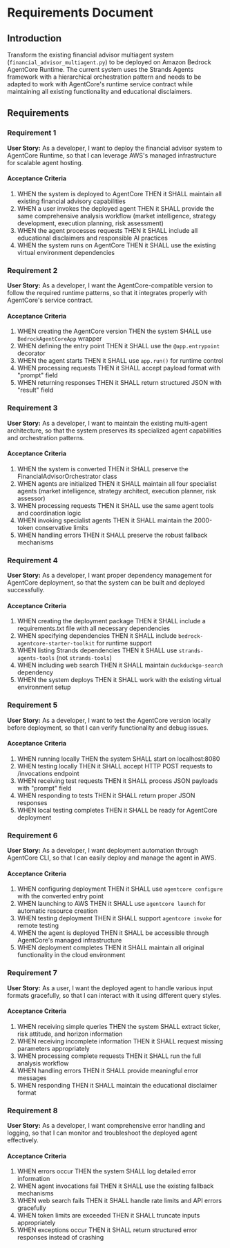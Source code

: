 # Requirements Document

## Introduction

Transform the existing financial advisor multiagent system (`financial_advisor_multiagent.py`) to be deployed on Amazon Bedrock AgentCore Runtime. The current system uses the Strands Agents framework with a hierarchical orchestration pattern and needs to be adapted to work with AgentCore's runtime service contract while maintaining all existing functionality and educational disclaimers.

## Requirements

### Requirement 1

**User Story:** As a developer, I want to deploy the financial advisor system to AgentCore Runtime, so that I can leverage AWS's managed infrastructure for scalable agent hosting.

#### Acceptance Criteria

1. WHEN the system is deployed to AgentCore THEN it SHALL maintain all existing financial advisory capabilities
2. WHEN a user invokes the deployed agent THEN it SHALL provide the same comprehensive analysis workflow (market intelligence, strategy development, execution planning, risk assessment)
3. WHEN the agent processes requests THEN it SHALL include all educational disclaimers and responsible AI practices
4. WHEN the system runs on AgentCore THEN it SHALL use the existing virtual environment dependencies

### Requirement 2

**User Story:** As a developer, I want the AgentCore-compatible version to follow the required runtime patterns, so that it integrates properly with AgentCore's service contract.

#### Acceptance Criteria

1. WHEN creating the AgentCore version THEN the system SHALL use `BedrockAgentCoreApp` wrapper
2. WHEN defining the entry point THEN it SHALL use the `@app.entrypoint` decorator
3. WHEN the agent starts THEN it SHALL use `app.run()` for runtime control
4. WHEN processing requests THEN it SHALL accept payload format with "prompt" field
5. WHEN returning responses THEN it SHALL return structured JSON with "result" field

### Requirement 3

**User Story:** As a developer, I want to maintain the existing multi-agent architecture, so that the system preserves its specialized agent capabilities and orchestration patterns.

#### Acceptance Criteria

1. WHEN the system is converted THEN it SHALL preserve the FinancialAdvisorOrchestrator class
2. WHEN agents are initialized THEN it SHALL maintain all four specialist agents (market intelligence, strategy architect, execution planner, risk assessor)
3. WHEN processing requests THEN it SHALL use the same agent tools and coordination logic
4. WHEN invoking specialist agents THEN it SHALL maintain the 2000-token conservative limits
5. WHEN handling errors THEN it SHALL preserve the robust fallback mechanisms

### Requirement 4

**User Story:** As a developer, I want proper dependency management for AgentCore deployment, so that the system can be built and deployed successfully.

#### Acceptance Criteria

1. WHEN creating the deployment package THEN it SHALL include a requirements.txt file with all necessary dependencies
2. WHEN specifying dependencies THEN it SHALL include `bedrock-agentcore-starter-toolkit` for runtime support
3. WHEN listing Strands dependencies THEN it SHALL use `strands-agents-tools` (not `strands-tools`)
4. WHEN including web search THEN it SHALL maintain `duckduckgo-search` dependency
5. WHEN the system deploys THEN it SHALL work with the existing virtual environment setup

### Requirement 5

**User Story:** As a developer, I want to test the AgentCore version locally before deployment, so that I can verify functionality and debug issues.

#### Acceptance Criteria

1. WHEN running locally THEN the system SHALL start on localhost:8080
2. WHEN testing locally THEN it SHALL accept HTTP POST requests to /invocations endpoint
3. WHEN receiving test requests THEN it SHALL process JSON payloads with "prompt" field
4. WHEN responding to tests THEN it SHALL return proper JSON responses
5. WHEN local testing completes THEN it SHALL be ready for AgentCore deployment

### Requirement 6

**User Story:** As a developer, I want deployment automation through AgentCore CLI, so that I can easily deploy and manage the agent in AWS.

#### Acceptance Criteria

1. WHEN configuring deployment THEN it SHALL use `agentcore configure` with the converted entry point
2. WHEN launching to AWS THEN it SHALL use `agentcore launch` for automatic resource creation
3. WHEN testing deployment THEN it SHALL support `agentcore invoke` for remote testing
4. WHEN the agent is deployed THEN it SHALL be accessible through AgentCore's managed infrastructure
5. WHEN deployment completes THEN it SHALL maintain all original functionality in the cloud environment

### Requirement 7

**User Story:** As a user, I want the deployed agent to handle various input formats gracefully, so that I can interact with it using different query styles.

#### Acceptance Criteria

1. WHEN receiving simple queries THEN the system SHALL extract ticker, risk attitude, and horizon information
2. WHEN receiving incomplete information THEN it SHALL request missing parameters appropriately
3. WHEN processing complete requests THEN it SHALL run the full analysis workflow
4. WHEN handling errors THEN it SHALL provide meaningful error messages
5. WHEN responding THEN it SHALL maintain the educational disclaimer format

### Requirement 8

**User Story:** As a developer, I want comprehensive error handling and logging, so that I can monitor and troubleshoot the deployed agent effectively.

#### Acceptance Criteria

1. WHEN errors occur THEN the system SHALL log detailed error information
2. WHEN agent invocations fail THEN it SHALL use the existing fallback mechanisms
3. WHEN web search fails THEN it SHALL handle rate limits and API errors gracefully
4. WHEN token limits are exceeded THEN it SHALL truncate inputs appropriately
5. WHEN exceptions occur THEN it SHALL return structured error responses instead of crashing